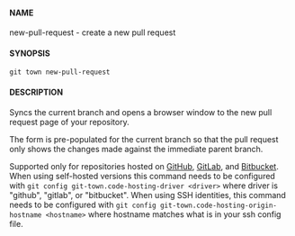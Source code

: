 #### NAME

new-pull-request - create a new pull request

#### SYNOPSIS

```
git town new-pull-request
```

#### DESCRIPTION

Syncs the current branch
and opens a browser window to the new pull request page of your repository.

The form is pre-populated for the current branch
so that the pull request only shows the changes made
against the immediate parent branch.

Supported only for repositories hosted on [GitHub](http://github.com/),
[GitLab](http://gitlab.com/), and [Bitbucket](https://bitbucket.org/).
When using self-hosted versions this command needs to be configured with
`git config git-town.code-hosting-driver <driver>`
where driver is "github", "gitlab", or "bitbucket".
When using SSH identities, this command needs to be configured with
`git config git-town.code-hosting-origin-hostname <hostname>`
where hostname matches what is in your ssh config file.
